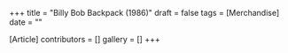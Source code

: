 +++
title = "Billy Bob Backpack (1986)"
draft = false
tags = [Merchandise]
date = ""

[Article]
contributors = []
gallery = []
+++